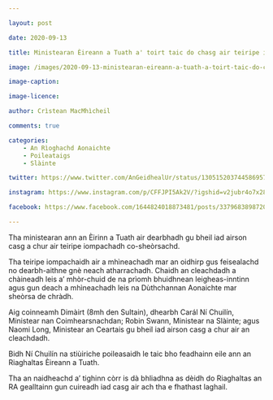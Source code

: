 ```yaml
---

layout: post

date: 2020-09-13

title: Ministearan Èireann a Tuath a' toirt taic do chasg air teiripe iompachadh co-sheòrsachd

image: /images/2020-09-13-ministearan-eireann-a-tuath-a-toirt-taic-do-chasg-air-teiripe-iompachadh-co-sheorsachd.jpg

image-caption:

image-licence:

author: Crìstean MacMhìcheil

comments: true

categories:
    - An Rìoghachd Aonaichte
    - Poileataigs
    - Slàinte

twitter: https://www.twitter.com/AnGeidhealUr/status/1305152037445869570

instagram: https://www.instagram.com/p/CFFJPI5Ak2V/?igshid=v2jubr4o7x28

facebook: https://www.facebook.com/1644824018873481/posts/3379683898720809/

---
```


Tha ministearan ann an Èirinn a Tuath air dearbhadh gu bheil iad airson casg a chur air teiripe iompachadh co-sheòrsachd.

<!--more-->

Tha teiripe iompachaidh air a mhìneachadh mar an oidhirp gus feisealachd no dearbh-aithne gnè neach atharrachadh. Chaidh an cleachdadh a chàineadh leis a’ mhòr-chuid de na prìomh bhuidhnean leigheas-inntinn agus gun deach a mhìneachadh leis na Dùthchannan Aonaichte mar sheòrsa de chràdh.

Aig coinneamh Dimàirt (8mh den Sultain), dhearbh Carál Ní Chuilín, Ministear nan Coimhearsnachdan; Robin Swann, Ministear na Slàinte; agus Naomi Long, Ministear an Ceartais gu bheil iad airson casg a chur air an cleachdadh.

Bidh Ní Chuilín na stiùiriche poileasaidh le taic bho feadhainn eile ann an Riaghaltas Èireann a Tuath.

Tha an naidheachd a’ tighinn còrr is dà bhliadhna as dèidh do Riaghaltas an RA gealltainn gun cuireadh iad casg air ach tha e fhathast laghail.
